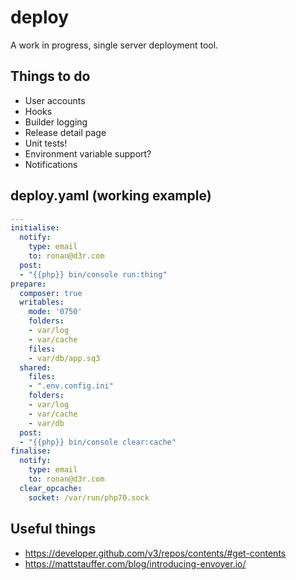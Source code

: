 # deploy

A work in progress, single server deployment tool.

## Things to do

* User accounts
* Hooks
* Builder logging
* Release detail page
* Unit tests!
* Environment variable support?
* Notifications

## deploy.yaml (working example)

```yaml
---
initialise:
  notify:
    type: email
    to: ronan@d3r.com
  post:
  - "{{php}} bin/console run:thing"
prepare:
  composer: true
  writables:
    mode: '0750'
    folders:
    - var/log
    - var/cache
    files:
    - var/db/app.sq3
  shared:
    files:
    - ".env.config.ini"
    folders:
    - var/log
    - var/cache
    - var/db
  post:
  - "{{php}} bin/console clear:cache"
finalise:
  notify:
    type: email
    to: ronan@d3r.com
  clear_opcache:
    socket: /var/run/php70.sock
```

## Useful things

* https://developer.github.com/v3/repos/contents/#get-contents
* https://mattstauffer.com/blog/introducing-envoyer.io/
